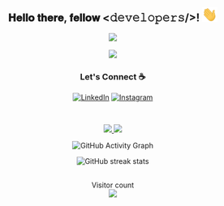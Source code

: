 <div align="center">
<h2> 𝐇𝐞𝐥𝐥𝐨 𝐭𝐡𝐞𝐫𝐞, 𝐟𝐞𝐥𝐥𝐨𝐰 <𝚍𝚎𝚟𝚎𝚕𝚘𝚙𝚎𝚛𝚜/>! <img src="https://github.com/ABSphreak/ABSphreak/blob/master/gifs/Hi.gif" width="30px"></h2>
</div>

<div align="center">

![](https://ram123-debug-visitor-badge.glitch.me/badge?page_id=ram123-debug.ram123-debug)

<img src="https://github-readme-stats.vercel.app/api?username=ram123-debug&&show_icons=true&title_color=ffffff&icon_color=bb2acf&text_color=daf7dc&bg_color=191919">

  ### Let's Connect :coffee:
<p align="center">
	<a href="https://www.linkedin.com/in/ram-munde-8901571b9/"><img src="https://img.icons8.com/bubbles/50/000000/linkedin.png" alt="LinkedIn"/></a>
	<a href="https://www.instagram.com/ram.m2002/"><img src="https://img.icons8.com/bubbles/50/000000/instagram.png" alt="Instagram"/></a>
</p>
	
<br />

<!--
[![GitHub stats](https://github-readme-stats.vercel.app/api?username=amandewatnitrr&count_private=true&show_icons=true&theme=algolia&&include_all_commits=true)](https://github.com/amandewatnitrr/github-readme-stats-1)    [![Top Langs](https://github-readme-stats.vercel.app/api/top-langs/?username=amandewatnitrr&hide=html,css,javascript)](https://github.com/amandewatnitrr/github-readme-stats-1)-->
<p align="center">
  <a href="https://github.com/ram123-debug">
    <img height="180em" src="https://github-readme-stats.vercel.app/api?username=ram123-debug&count_private=true&show_icons=true&theme=algolia&&include_all_commits=true"/>
    <img height="180em" src="https://github-readme-stats-eight-theta.vercel.app/api/top-langs/?username=ram123-debug&count_private=true&hide=html,css,Makefile&layout=compact&langs_count=10&theme=algolia"/>
  </a>
</p>
	
![GitHub Activity Graph](https://activity-graph.herokuapp.com/graph?username=ram123-debug)  

![GitHub streak stats](https://github-readme-streak-stats.herokuapp.com/?user=ram123-debug) 

##
<p align="center"> 
  Visitor count<br>
  <img src="https://profile-counter.glitch.me/ram123-debug/count.svg" />
</p>
